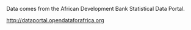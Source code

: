 Data comes from the African Development Bank Statistical Data Portal.

http://dataportal.opendataforafrica.org